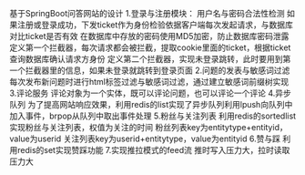 基于SpringBoot问答网站的设计
1.登录与注册模块：
用户名与密码合法性检测
如果注册或登录成功，下发ticket作为身份检验依据客户端每次发起请求，与数据库对比ticket是否有效
在数据库中存放的密码使用MD5加密，防止数据库密码泄露
定义第一个拦截器，每次请求都会被拦截，提取cookie里面的ticket，根据ticket查询数据库确认请求方身份
定义第二个拦截器，实现未登录跳转，此时要用到第一个拦截器里的信息，如果未登录就跳转到登录页面
2.问题的发表与敏感词过滤
每次发布新问题时进行html标签过滤与敏感词过滤，通过建立敏感词前缀树实现
3.评论服务
评论对象为一个实体，既可以评论问题，也可以评论一个评论
4.异步队列
为了提高网站响应效果，利用redis的list实现了异步队列利用lpush向队列中加入事件，brpop从队列中取出事件处理
5.粉丝与关注列表
利用redis的sortedlist实现粉丝与关注列表，权值为关注的时间
粉丝列表key为entitytype+entityid，value为userid
关注列表key为userid+entitytype，value为entityid
6.赞与踩
利用redis的set实现赞踩功能
7.实现推拉模式的feed流
推时写入压力大，拉时读取压力大



